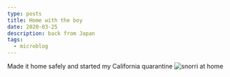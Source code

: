 ```yaml
---
type: posts
title: Home with the boy
date: 2020-03-25
description: back from Japan
tags:
  - microblog
---
```


Made it home safely and started my California quarantine
![snorri at home](/home1.jpg)